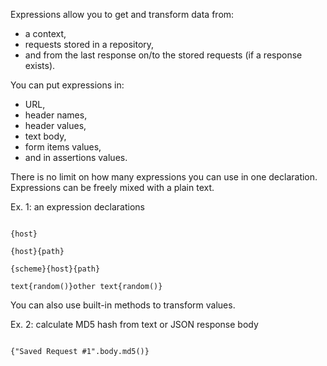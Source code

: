 Expressions allow you to get and transform data from:  
- a context,  
- requests stored in a repository,  
- and from the last response on/to the stored requests (if a response exists).

You can put expressions in:  
- URL,  
- header names,  
- header values,  
- text body,  
- form items values,  
- and in assertions values.

There is no limit on how many expressions you can use in one declaration.  
Expressions can be freely mixed with a plain text.

Ex. 1: an expression declarations

<pre><code>
{host}

{host}{path}

{scheme}{host}{path}

text{random()}other text{random()}
</code></pre>

You can also use built-in methods to transform values.

Ex. 2: calculate MD5 hash from text or JSON response body

<pre><code>
{"Saved Request #1".body.md5()}
</code></pre>
